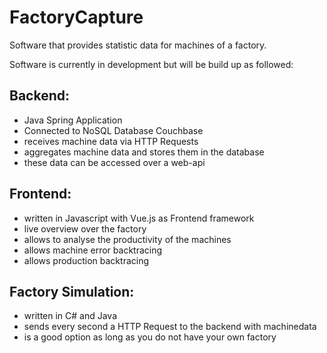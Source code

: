 # FactoryCapture
Software that provides statistic data for machines of a factory.  

Software is currently in development but will be build up as followed:  

## Backend:  
 - Java Spring Application  
 - Connected to NoSQL Database Couchbase  
 - receives machine data via HTTP Requests  
 - aggregates machine data and stores them in the database  
 - these data can be accessed over a web-api  
 
 ## Frontend:  
  - written in Javascript with Vue.js as Frontend framework  
  - live overview over the factory  
  - allows to analyse the productivity of the machines  
  - allows machine error backtracing  
  - allows production backtracing  

## Factory Simulation:  
 - written in C# and Java  
 - sends every second a HTTP Request to the backend with machinedata  
 - is a good option as long as you do not have your own factory  
